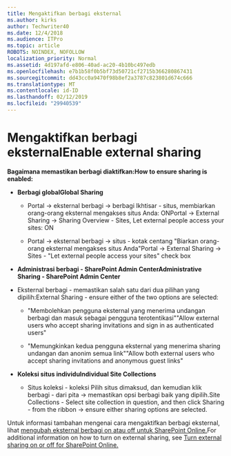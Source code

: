 ```yaml
---
title: Mengaktifkan berbagi eksternal
ms.author: kirks
author: Techwriter40
ms.date: 12/4/2018
ms.audience: ITPro
ms.topic: article
ROBOTS: NOINDEX, NOFOLLOW
localization_priority: Normal
ms.assetid: 4d197afd-e806-40ad-ac20-4b10bc497edb
ms.openlocfilehash: e7b1b58f0b5bf73d50721cf2715b366280867431
ms.sourcegitcommit: dd43cc0a9470f98b8ef2a3787c823801d674c666
ms.translationtype: MT
ms.contentlocale: id-ID
ms.lasthandoff: 02/12/2019
ms.locfileid: "29940539"
---
```

# <a name="enable-external-sharing"></a><span data-ttu-id="72daa-102">Mengaktifkan berbagi eksternal</span><span class="sxs-lookup"><span data-stu-id="72daa-102">Enable external sharing</span></span>

 <span data-ttu-id="72daa-103">**Bagaimana memastikan berbagi diaktifkan:**</span><span class="sxs-lookup"><span data-stu-id="72daa-103">**How to ensure sharing is enabled:**</span></span>
  
- <span data-ttu-id="72daa-104">**Berbagi global**</span><span class="sxs-lookup"><span data-stu-id="72daa-104">**Global Sharing**</span></span>
    
  - <span data-ttu-id="72daa-105">Portal -\> eksternal berbagi -\> berbagi Ikhtisar - situs, membiarkan orang-orang eksternal mengakses situs Anda: ON</span><span class="sxs-lookup"><span data-stu-id="72daa-105">Portal -\> External Sharing -\> Sharing Overview - Sites, Let external people access your sites: ON</span></span>
    
  - <span data-ttu-id="72daa-106">Portal -\> eksternal berbagi -\> situs - kotak centang "Biarkan orang-orang eksternal mengakses situs Anda"</span><span class="sxs-lookup"><span data-stu-id="72daa-106">Portal -\> External Sharing -\> Sites - "Let external people access your sites" check box</span></span>
    
- <span data-ttu-id="72daa-107">**Administrasi berbagi - SharePoint Admin Center**</span><span class="sxs-lookup"><span data-stu-id="72daa-107">**Administrative Sharing - SharePoint Admin Center**</span></span>
    
- <span data-ttu-id="72daa-108">Eksternal berbagi - memastikan salah satu dari dua pilihan yang dipilih:</span><span class="sxs-lookup"><span data-stu-id="72daa-108">External Sharing - ensure either of the two options are selected:</span></span>
    
  - <span data-ttu-id="72daa-109">"Membolehkan pengguna eksternal yang menerima undangan berbagi dan masuk sebagai pengguna terotentikasi"</span><span class="sxs-lookup"><span data-stu-id="72daa-109">"Allow external users who accept sharing invitations and sign in as authenticated users"</span></span>
    
  - <span data-ttu-id="72daa-110">"Memungkinkan kedua pengguna eksternal yang menerima sharing undangan dan anonim semua link"</span><span class="sxs-lookup"><span data-stu-id="72daa-110">"Allow both external users who accept sharing invitations and anonymous guest links"</span></span>
    
- <span data-ttu-id="72daa-111">**Koleksi situs individu**</span><span class="sxs-lookup"><span data-stu-id="72daa-111">**Individual Site Collections**</span></span>
    
  - <span data-ttu-id="72daa-112">Situs koleksi - koleksi Pilih situs dimaksud, dan kemudian klik berbagi - dari pita -\> memastikan opsi berbagi baik yang dipilih.</span><span class="sxs-lookup"><span data-stu-id="72daa-112">Site Collections - Select site collection in question, and then click Sharing - from the ribbon -\> ensure either sharing options are selected.</span></span>
    
<span data-ttu-id="72daa-113">Untuk informasi tambahan mengenai cara mengaktifkan berbagi eksternal, lihat [mengubah eksternal berbagi on atau off untuk SharePoint Online.](https://go.microsoft.com/fwlink/?linkid=2047681&amp;clcid=0x409)</span><span class="sxs-lookup"><span data-stu-id="72daa-113">For additional information on how to turn on external sharing, see [Turn external sharing on or off for SharePoint Online.](https://go.microsoft.com/fwlink/?linkid=2047681&amp;clcid=0x409)</span></span>
  

